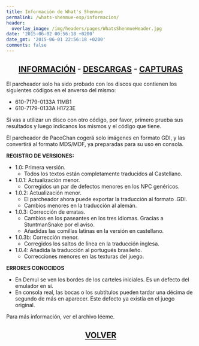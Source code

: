 ```yaml
---
title: Información de What's Shenmue
permalink: /whats-shenmue-esp/informacion/
header:
  overlay_image: /img/headers/pages/WhatsShenmueHeader.jpg
date: '2015-06-02 00:56:18 +0200'
date_gmt: '2015-06-01 22:56:18 +0200'
comments: false
---
```

<h2 style="text-align: center;"><strong><a href="/whats-shenmue-esp/informacion/">INFORMACIÓN</a> - <a href="/whats-shenmue-esp/descargar/">DESCARGAS</a> - <a href="/whats-shenmue-esp/capturas/">CAPTURAS</a></strong></h2>

El parcheador solo ha sido probado con los discos que contienen los siguientes códigos 
en el anverso del mismo:  
- 610-7179-0133A 11MB1  
- 610-7179-0133A H1723E

Si vas a utilizar un disco con otro código, por favor, primero prueba sus resultados 
y luego indícanos los mismos y el código que tiene.

El parcheador de PacoChan cogerá solo imágenes en formato GDI, y las convertirá al formato 
MDS/MDF, ya preparadas para su uso en consola.

**REGISTRO DE VERSIONES:**

- 1.0: Primera versión.
  - Todos los textos están completamente traducidos al Castellano.
- 1.0.1: Actualización menor.
  - Corregidos un par de defectos menores en los NPC genéricos.
- 1.0.2: Actualización menor.
  - El parcheador ahora puede exportar la traducción al formato .GDI.
  - Cambios menores en la traducción al alemán.
- 1.0.3: Corrección de erratas.
  - Cambios en los paseantes en los tres idiomas. Gracias a StuntmanSnake por el aviso.
  - Añadidas las comillas latinas en la versión en castellano.
- 1.0.3b: Corrección menor.
  - Corregidos los saltos de línea en la traducción inglesa.
- 1.0.4: Añadida la traducción al portugués brasileño.
  - Correcciones menores en las texturas del juego.

**ERRORES CONOCIDOS**  
- En Demul se ven los bordes de los carteles iniciales. Es un defecto del emulador en sí.  
- En consola real, las bocas o los subtítulos pueden tardar una décima de segundo de más 
en aparecer. Este defecto ya existía en el juego original.

Para más información, ver el archivo léeme.

<h2 style="text-align: center;"><strong><a href="/whats-shenmue-esp/">VOLVER</a></strong></h2>


